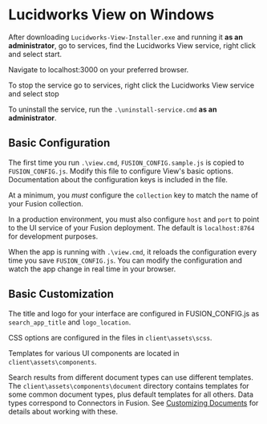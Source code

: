 # Lucidworks View on Windows

 After downloading `Lucidworks-View-Installer.exe` and running it **as an administrator**, go to services, find the Lucidworks View service, right click and select start.

 Navigate to localhost:3000 on your preferred browser.

 To stop the service go to services, right click the Lucidworks View service and select stop

 To uninstall the service, run the `.\uninstall-service.cmd` **as an administrator**.

## Basic Configuration

The first time you run `.\view.cmd`, `FUSION_CONFIG.sample.js` is copied to `FUSION_CONFIG.js`.  Modify this file to configure View's basic options.  Documentation about the configuration keys is included in the file.

At a minimum, you _must_ configure the `collection` key to match the name of your Fusion collection.

In a production environment, you must also configure `host` and `port` to point to the UI service of your Fusion deployment.  The default is `localhost:8764` for development purposes.

When the app is running with `.\view.cmd`, it reloads the configuration every time you save `FUSION_CONFIG.js`.  You can modify the configuration and watch the app change in real time in your browser.

## Basic Customization

The title and logo for your interface are configured in FUSION_CONFIG.js as `search_app_title` and `logo_location`.

CSS options are configured in the files in `client\assets\scss`.

Templates for various UI components are located in `client\assets\components`.

Search results from different document types can use different templates.  The `client\assets\components\document` directory contains templates for some common document types, plus default templates for all others.  Data types correspond to Connectors in Fusion.  See [Customizing Documents](docs/Customizing_Documents.md) for details about working with these.
